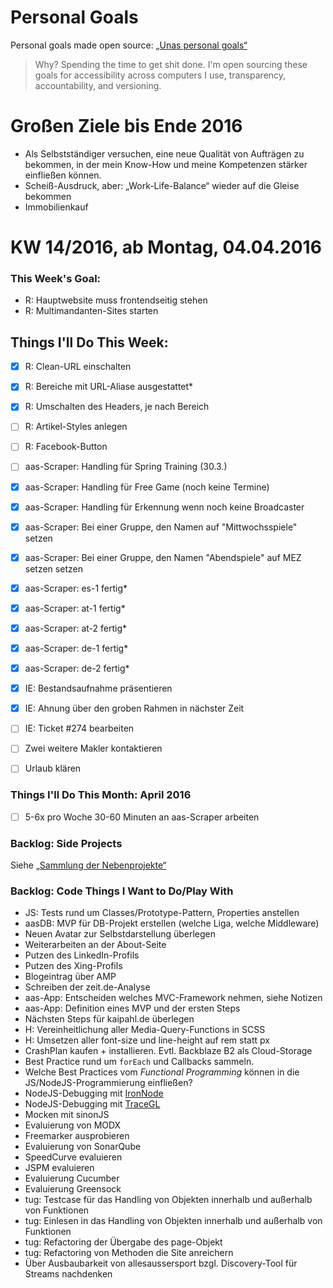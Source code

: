 Personal Goals
==============

Personal goals made open source: [„Unas personal goals“](http://una.im/personal-goals-guide/#=%81)
> Why? Spending the time to get shit done. I'm open sourcing these goals for accessibility across computers I use, transparency, accountability, and versioning.

# Großen Ziele bis Ende 2016
* Als Selbstständiger versuchen, eine neue Qualität von Aufträgen zu bekommen, in der mein Know-How und meine Kompetenzen stärker einfließen können.
* Scheiß-Ausdruck, aber: „Work-Life-Balance“ wieder auf die Gleise bekommen
* Immobilienkauf


# KW 14/2016, ab Montag, 04.04.2016


### This Week's Goal: 
* R: Hauptwebsite muss frontendseitig stehen
* R: Multimandanten-Sites starten


## Things I'll Do This Week:
- [x] R: Clean-URL einschalten
- [x] R: Bereiche mit URL-Aliase ausgestattet*
- [x] R: Umschalten des Headers, je nach Bereich
- [ ] R: Artikel-Styles anlegen
- [ ] R: Facebook-Button
- [ ] aas-Scraper: Handling für Spring Training (30.3.)
- [x] aas-Scraper: Handling für Free Game (noch keine Termine)
- [x] aas-Scraper: Handling für Erkennung wenn noch keine Broadcaster
- [x] aas-Scraper: Bei einer Gruppe, den Namen auf "Mittwochsspiele" setzen
- [x] aas-Scraper: Bei einer Gruppe, den Namen "Abendspiele" auf MEZ setzen setzen
- [x] aas-Scraper: es-1 fertig*
- [x] aas-Scraper: at-1 fertig*
- [x] aas-Scraper: at-2 fertig*
- [x] aas-Scraper: de-1 fertig*
- [x] aas-Scraper: de-2 fertig*
- [x] IE: Bestandsaufnahme präsentieren
- [x] IE: Ahnung über den groben Rahmen in nächster Zeit
- [ ] IE: Ticket #274 bearbeiten
- [ ] Zwei weitere Makler kontaktieren
- [ ] Urlaub klären



### Things I'll Do This Month: April 2016
- [ ] 5-6x pro Woche 30-60 Minuten an aas-Scraper arbeiten


### Backlog: Side Projects
Siehe [„Sammlung der Nebenprojekte“](~/Sites/dogfood-personal-goal/recources/pet-projects.md)


### Backlog: Code Things I Want to Do/Play With
* JS: Tests rund um Classes/Prototype-Pattern, Properties anstellen
* aasDB: MVP für DB-Projekt erstellen (welche Liga, welche Middleware)
* Neuen Avatar zur Selbstdarstellung überlegen
* Weiterarbeiten an der About-Seite
* Putzen des LinkedIn-Profils
* Putzen des Xing-Profils
* Blogeintrag über AMP
* Schreiben der zeit.de-Analyse
* aas-App: Entscheiden welches MVC-Framework nehmen, siehe Notizen
* aas-App: Definition eines MVP und der ersten Steps
* Nächsten Steps für kaipahl.de überlegen
* H: Vereinheitlichung aller Media-Query-Functions in SCSS
* H: Umsetzen aller font-size und line-height auf rem statt px
* CrashPlan kaufen + installieren. Evtl. Backblaze B2 als Cloud-Storage
* Best Practice rund um `forEach` und Callbacks sammeln.
* Welche Best Practices vom _Functional Programming_ können in die JS/NodeJS-Programmierung einfließen?
* NodeJS-Debugging mit [IronNode](http://s-a.github.io/iron-node/)
* NodeJS-Debugging mit [TraceGL](https://github.com/traceglMPL/tracegl)
* Mocken mit sinonJS
* Evaluierung von MODX
* Freemarker ausprobieren
* Evaluierung von SonarQube
* SpeedCurve evaluieren
* JSPM evaluieren
* Evaluierung Cucumber
* Evaluierung Greensock
* tug: Testcase für das Handling von Objekten innerhalb und außerhalb von Funktionen
* tug: Einlesen in das Handling von Objekten innerhalb und außerhalb von Funktionen
* tug: Refactoring der Übergabe des page-Objekt
* tug: Refactoring von Methoden die Site anreichern
* Über Ausbaubarkeit von allesaussersport bzgl. Discovery-Tool für Streams nachdenken


